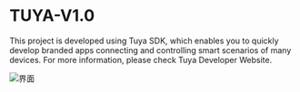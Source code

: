 # TUYA-V1.0
This project is developed using Tuya SDK, which enables you to quickly develop branded apps connecting and controlling smart scenarios of many devices. 
For more information, please check Tuya Developer Website.


![界面](https://user-images.githubusercontent.com/82811682/115402259-d7034880-a21d-11eb-85f4-6aa1690648f9.jpg)

